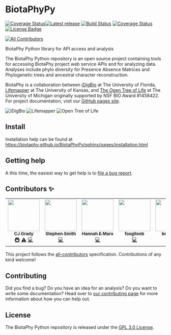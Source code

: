 # BiotaPhyPy
[![Coverage Status](https://coveralls.io/repos/github/cjgrady/BiotaPhyPy/badge.svg?branch=master)](https://coveralls.io/github/cjgrady/BiotaPhyPy?branch=master)[![Latest release](https://img.shields.io/github/release/biotaphy/BiotaPhyPy.svg)](https://github.com/biotaphy/BiotaPhyPy/releases/latest)
[![Build Status](https://travis-ci.org/biotaphy/BiotaPhyPy.svg?branch=master)](https://travis-ci.org/biotaphy/BiotaPhyPy) [![Coverage Status](https://coveralls.io/repos/github/biotaphy/BiotaPhyPy/badge.svg?branch=master)](https://coveralls.io/github/biotaphy/BiotaPhyPy?branch=master)
[![License Badge](https://img.shields.io/github/license/biotaphy/BiotaPhyPy.svg)](https://github.com/biotaphy/BiotaPhyPy/blob/master/LICENSE)
<!-- ALL-CONTRIBUTORS-BADGE:START - Do not remove or modify this section -->
[![All Contributors](https://img.shields.io/badge/all_contributors-6-orange.svg?style=flat-square)](#contributors-)
<!-- ALL-CONTRIBUTORS-BADGE:END -->
BiotaPhy Python library for API access and analysis


The BiotaPhy Python repository is an open source project containing tools for accessing
BiotaPhy project web service APIs and for analyzing data.  Analyses include phylo diversity
for Presence Absence Matrices and Phylogenetic trees and ancestral character reconstruction.

BiotaPhy is a collaboration between [iDigBio](https://idigbio.org) at The
University of Florida, [Lifemapper](http://lifemapper.org) at The University
of Kansas, and [The Open Tree of Life](https://tree.opentreeoflife.org/opentree)
at The University of Michigan originally supported by NSF BIO Award #1458422.
For project documentation, visit our [GitHub pages site](https://biotaphy.github.io/BiotaPhyPy/).

![iDigBio](https://biotaphy.github.io/BiotaPhyPy/sphinx/_images/idigbio_logo.png)
![Lifemapper](https://biotaphy.github.io/BiotaPhyPy/sphinx/_images/lm_logo.png)
![Open Tree of Life](https://biotaphy.github.io/BiotaPhyPy/sphinx/_images/otl_logo.png)


## Install

Installation help can be found at https://biotaphy.github.io/BiotaPhyPy/sphinx/pages/installation.html

## Getting help

A this time, the easiest way to get help is to [file a bug report](https://github.com/biotaphy/BiotaPhyPy/issues/new?labels=&template=bug_report.md&title=).

## Contributors ✨

<!-- ALL-CONTRIBUTORS-LIST:START - Do not remove or modify this section -->
<!-- prettier-ignore-start -->
<!-- markdownlint-disable -->
<table>
  <tr>
    <td align="center"><a href="http://lifemapper.org"><img src="https://avatars0.githubusercontent.com/u/1719147?v=4" width="100px;" alt=""/><br /><sub><b>CJ Grady</b></sub></a><br /><a href="#infra-cjgrady" title="Infrastructure (Hosting, Build-Tools, etc)">🚇</a> <a href="https://github.com/biotaphy/BiotaPhyPy/commits?author=cjgrady" title="Tests">⚠️</a> <a href="https://github.com/biotaphy/BiotaPhyPy/commits?author=cjgrady" title="Code">💻</a></td>
    <td align="center"><a href="http://blackrim.org"><img src="https://avatars3.githubusercontent.com/u/160553?v=4" width="100px;" alt=""/><br /><sub><b>Stephen Smith</b></sub></a><br /><a href="https://github.com/biotaphy/BiotaPhyPy/commits?author=blackrim" title="Code">💻</a></td>
    <td align="center"><a href="http://hannahmarx.com"><img src="https://avatars3.githubusercontent.com/u/2374443?v=4" width="100px;" alt=""/><br /><sub><b>Hannah E Marx</b></sub></a><br /><a href="https://github.com/biotaphy/BiotaPhyPy/commits?author=hmarx" title="Code">💻</a></td>
    <td align="center"><a href="https://github.com/foxgiteeb"><img src="https://avatars2.githubusercontent.com/u/35574990?v=4" width="100px;" alt=""/><br /><sub><b>foxgiteeb</b></sub></a><br /><a href="https://github.com/biotaphy/BiotaPhyPy/commits?author=foxgiteeb" title="Code">💻</a></td>
    <td align="center"><a href="https://github.com/brunkgr2"><img src="https://avatars1.githubusercontent.com/u/48328418?v=4" width="100px;" alt=""/><br /><sub><b>brunkgr2</b></sub></a><br /><a href="https://github.com/biotaphy/BiotaPhyPy/commits?author=brunkgr2" title="Code">💻</a></td>
    <td align="center"><a href="http://ryanafolk.weebly.com/"><img src="https://avatars3.githubusercontent.com/u/15200892?v=4" width="100px;" alt=""/><br /><sub><b>Ryan A. Folk</b></sub></a><br /><a href="https://github.com/biotaphy/BiotaPhyPy/commits?author=ryanafolk" title="Documentation">📖</a></td>
  </tr>
</table>

<!-- markdownlint-enable -->
<!-- prettier-ignore-end -->
<!-- ALL-CONTRIBUTORS-LIST:END -->

This project follows the [all-contributors](https://github.com/all-contributors/all-contributors) specification. Contributions of any kind welcome!

## Contributing

Did you find a bug?  Do you have an idea for an analysis?  Do you want to write
some documentation?  Head over to [our contributing page](CONTRIBUTING.md)
for more information about how you can help out.

## License

The BiotaPhy Python repository is released under the [GPL 3.0 License](LICENSE).
